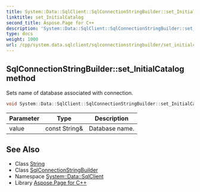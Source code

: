 ```yaml
---
title: System::Data::SqlClient::SqlConnectionStringBuilder::set_InitialCatalog method
linktitle: set_InitialCatalog
second_title: Aspose.Page for C++
description: 'System::Data::SqlClient::SqlConnectionStringBuilder::set_InitialCatalog method. Sets name of database associated with connection in C++.'
type: docs
weight: 1000
url: /cpp/system.data.sqlclient/sqlconnectionstringbuilder/set_initialcatalog/
---
```

## SqlConnectionStringBuilder::set_InitialCatalog method


Sets name of database associated with connection.

```cpp
void System::Data::SqlClient::SqlConnectionStringBuilder::set_InitialCatalog(const String &value)
```


| Parameter | Type | Description |
| --- | --- | --- |
| value | const String\& | Database name. |

## See Also

* Class [String](../../../system/string/)
* Class [SqlConnectionStringBuilder](../)
* Namespace [System::Data::SqlClient](../../)
* Library [Aspose.Page for C++](../../../)
